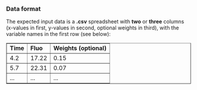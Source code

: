 ### Data format

The expected input data is a <b>.csv</b> spreadsheet with <b>two</b> or <b>three</b> columns (x-values in first, y-values in second, optional weights in third), with the variable names in the first row (see below):

<table border="1" style="width:100%">
  <tr>
    <td><b>Time</b></td>
    <td><b>Fluo</b></td> 
    <td><b>Weights (optional)</b></td> 
  </tr>
  <tr>
    <td>4.2</td>
    <td>17.22</td> 
    <td>0.15</td> 
  </tr>
  <tr>
    <td>5.7</td>
    <td>22.31</td> 
    <td>0.07</td> 
  </tr>
  <tr>
    <td>...</td>
    <td>...</td> 
    <td>...</td> 
  </tr>
</table>
<br>
